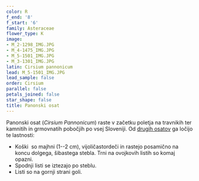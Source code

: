 ```yaml
---
color: R
f_end: '8'
f_start: '6'
family: Asteraceae
flower_type: K
image:
- M_2-1298_IMG.JPG
- M_4-1475_IMG.JPG
- M_5-1501_IMG.JPG
- M_3-1301_IMG.JPG
latin: Cirsium pannonicum
lead: M_5-1501_IMG.JPG
lead_sample: false
order: Cirsium
parallel: false
petals_joined: false
star_shape: false
title: Panonski osat
---
```

Panonski osat (*Cirsium Pannonicum*) raste v začetku poletja na travnikih ter kamnitih in grmovnatih pobočjih po vsej Sloveniji. Od [drugih osatov](../genus/cirsium/) ga ločijo te lastnosti:

-   Koški  so majhni (1--2 cm), vijoličastordeči in rastejo posamično na koncu dolgega, šibastega stebla. Trni na ovojkovih listih so komaj opazni.
-   Spodnji listi se iztezajo po steblu.
-   Listi so na gornji strani goli.
